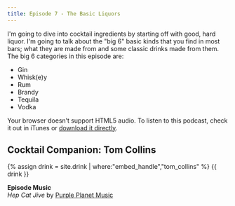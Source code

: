 ```yaml
---
title: Episode 7 - The Basic Liquors
---
```


I'm going to dive into cocktail ingredients by starting off with good, hard liquor. I'm going to talk about the "big 6" basic kinds that you find in most bars; what they are made from and some classic drinks made from them. The big 6 categories in this episode are:

- Gin
- Whisk(e)y
- Rum
- Brandy
- Tequila
- Vodka

<amp-audio width="auto"
  height="50"
  src="//traffic.libsyn.com/homebartips/Episode07.mp3">
  <div fallback>
    <p>Your browser doesn’t support HTML5 audio. To listen to this podcast, check it out in iTunes or <a href="//traffic.libsyn.com/homebartips/Episode07.mp3">download it directly</a>.</p>
  </div>
</amp-audio>

## Cocktail Companion: Tom Collins
{% assign drink = site.drink | where:"embed_handle","tom_collins" %}
{{ drink }}

**Episode Music**  
*Hep Cat Jive* by [Purple Planet Music](purple-planet.com)